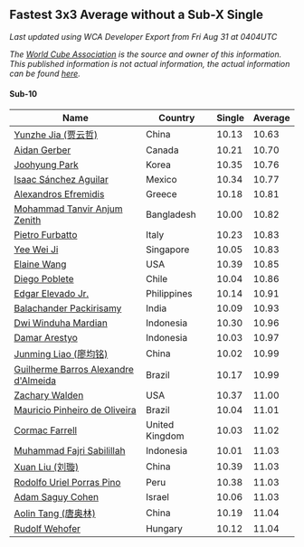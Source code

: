 ## Fastest 3x3 Average without a Sub-X Single

*Last updated using WCA Developer Export from Fri Aug 31 at 0404UTC*

*The [World Cube Association](https://www.worldcubeassociation.org) is the source and owner of this information. This published information is not actual information, the actual information can be found [here](https://www.worldcubeassociation.org/results).*

#### Sub-10

Name|Country|Single|Average
--|--|--|--
[Yunzhe Jia (贾云哲)](https://www.worldcubeassociation.org/persons/2017JIAY05)|China|10.13|10.63
[Aidan Gerber](https://www.worldcubeassociation.org/persons/2016GERB03)|Canada|10.21|10.70
[Joohyung Park](https://www.worldcubeassociation.org/persons/2017PARK23)|Korea|10.35|10.76
[Isaac Sánchez Aguilar](https://www.worldcubeassociation.org/persons/2012AGUI02)|Mexico|10.34|10.77
[Alexandros Efremidis](https://www.worldcubeassociation.org/persons/2015EFRE01)|Greece|10.18|10.81
[Mohammad Tanvir Anjum Zenith](https://www.worldcubeassociation.org/persons/2017ZENI01)|Bangladesh|10.00|10.82
[Pietro Furbatto](https://www.worldcubeassociation.org/persons/2016FURB01)|Italy|10.23|10.83
[Yee Wei Ji](https://www.worldcubeassociation.org/persons/2015JIYE01)|Singapore|10.05|10.83
[Elaine Wang](https://www.worldcubeassociation.org/persons/2017WANE01)|USA|10.39|10.85
[Diego Poblete](https://www.worldcubeassociation.org/persons/2017POBL01)|Chile|10.04|10.86
[Edgar Elevado Jr.](https://www.worldcubeassociation.org/persons/2016ELEV01)|Philippines|10.14|10.91
[Balachander Packirisamy](https://www.worldcubeassociation.org/persons/2016PACK02)|India|10.09|10.93
[Dwi Winduha Mardian](https://www.worldcubeassociation.org/persons/2017MARD01)|Indonesia|10.30|10.96
[Damar Arestyo](https://www.worldcubeassociation.org/persons/2017ARES01)|Indonesia|10.03|10.97
[Junming Liao (廖均铭)](https://www.worldcubeassociation.org/persons/2017LIAO01)|China|10.02|10.99
[Guilherme Barros Alexandre d'Almeida](https://www.worldcubeassociation.org/persons/2013DALM01)|Brazil|10.17|10.99
[Zachary Walden](https://www.worldcubeassociation.org/persons/2018WALD04)|USA|10.37|11.00
[Mauricio Pinheiro de Oliveira](https://www.worldcubeassociation.org/persons/2013OLIV03)|Brazil|10.04|11.01
[Cormac Farrell](https://www.worldcubeassociation.org/persons/2016FARR01)|United Kingdom|10.03|11.02
[Muhammad Fajri Sabilillah](https://www.worldcubeassociation.org/persons/2017SABI03)|Indonesia|10.01|11.03
[Xuan Liu (刘璇)](https://www.worldcubeassociation.org/persons/2016LIUX15)|China|10.39|11.03
[Rodolfo Uriel Porras Pino](https://www.worldcubeassociation.org/persons/2015PINO01)|Peru|10.38|11.03
[Adam Saguy Cohen](https://www.worldcubeassociation.org/persons/2016COHE03)|Israel|10.06|11.03
[Aolin Tang (唐奥林)](https://www.worldcubeassociation.org/persons/2017TANG19)|China|10.19|11.04
[Rudolf Wehofer](https://www.worldcubeassociation.org/persons/2008WEHO01)|Hungary|10.12|11.04
